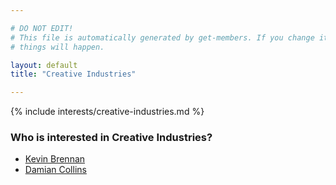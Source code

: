 ```yaml
---

# DO NOT EDIT!
# This file is automatically generated by get-members. If you change it, bad
# things will happen.

layout: default
title: "Creative Industries"

---
```


{% include interests/creative-industries.md %}

### Who is interested in Creative Industries?


* [Kevin Brennan](/members/kevin-brennan.html)
* [Damian Collins](/members/damian-collins.html)

